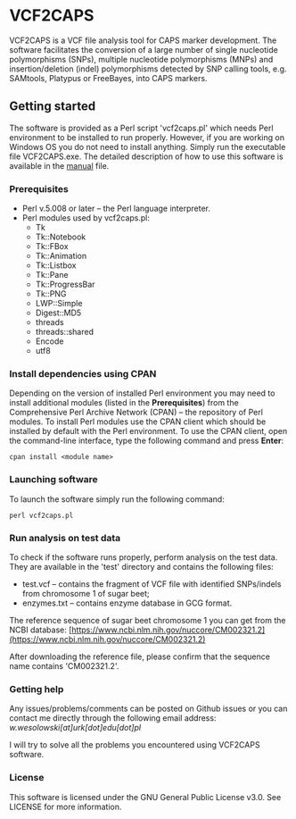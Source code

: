 # VCF2CAPS

VCF2CAPS is a VCF file analysis tool for CAPS marker development. The software facilitates the conversion of a large number of single nucleotide polymorphisms (SNPs), multiple nucleotide polymorphisms (MNPs) and insertion/deletion (indel) polymorphisms detected by SNP calling tools, e.g. SAMtools, Platypus or FreeBayes, into CAPS markers.

## Getting started

The software is provided as a Perl script 'vcf2caps.pl' which needs Perl environment to be installed to run properly. However, if you are working on Windows OS you do not need to install anything. Simply run the executable file VCF2CAPS.exe.
The detailed description of how to use this software is available in the [manual](https://pliki.urk.edu.pl/index.php/s/EgBzQitze5VEtpn) file.

### Prerequisites

- Perl v.5.008 or later – the Perl language interpreter.
- Perl modules used by vcf2caps.pl:
  - Tk
  - Tk::Notebook
  - Tk::FBox
  - Tk::Animation
  - Tk::Listbox
  - Tk::Pane
  - Tk::ProgressBar
  - Tk::PNG
  - LWP::Simple
  - Digest::MD5
  - threads
  - threads::shared
  - Encode
  - utf8

### Install dependencies using CPAN

Depending on the version of installed Perl environment you may need to install additional modules (listed in the **Prerequisites**) from the Comprehensive Perl Archive Network (CPAN) – the repository of Perl modules. To install Perl modules use the CPAN client which should be installed by default with the Perl environment. To use the CPAN client, open the command-line interface, type the following command and press **Enter**:

```
cpan install <module name>
```

### Launching software

To launch the software simply run the following command:

```
perl vcf2caps.pl
```

### Run analysis on test data

To check if the software runs properly, perform analysis on the test data. They are available in the 'test' directory and contains the following files:
- test.vcf – contains the fragment of VCF file with identified SNPs/indels from chromosome 1 of sugar beet;
- enzymes.txt – contains enzyme database in GCG format.

The reference sequence of sugar beet chromosome 1 you can get from the NCBI database: 
[https://www.ncbi.nlm.nih.gov/nuccore/CM002321.2](https://www.ncbi.nlm.nih.gov/nuccore/CM002321.2)

After downloading the reference file, please confirm that the sequence name contains 'CM002321.2'.

### Getting help

Any issues/problems/comments can be posted on Github issues or you can contact me directly through the following email address: *w.wesolowski[at]urk[dot]edu[dot]pl*

I will try to solve all the problems you encountered using VCF2CAPS software.

### License

This software is licensed under the GNU General Public License v3.0. See LICENSE for more information.
